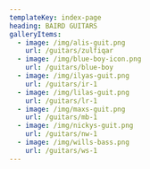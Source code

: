 ```yaml
---
templateKey: index-page
heading: BAIRD GUITARS
galleryItems:
  - image: /img/alis-guit.png
    url: /guitars/zulfiqar
  - image: /img/blue-boy-icon.png
    url: /guitars/blue-boy
  - image: /img/ilyas-guit.png
    url: /guitars/ir-1
  - image: /img/lilas-guit.png
    url: /guitars/lr-1
  - image: /img/maxs-guit.png
    url: /guitars/mb-1
  - image: /img/nickys-guit.png
    url: /guitars/nw-1
  - image: /img/wills-bass.png
    url: /guitars/ws-1
---
```



